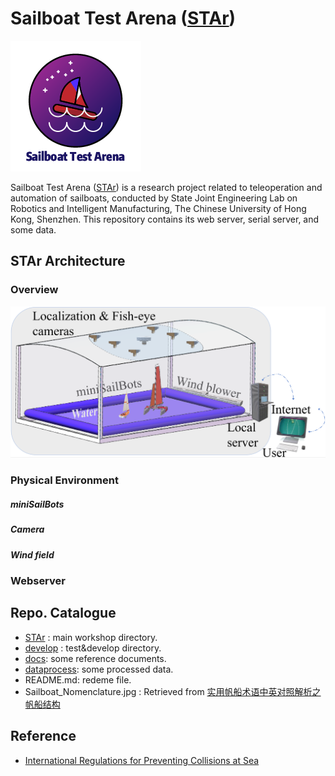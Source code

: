 # Sailboat Test Arena ([STAr](http://sailboat.oicp.io/STAr/)) 

![overview](docs/fig/icon.png)

Sailboat Test Arena ([STAr](http://sailboat.oicp.io/STAr/)) is a research project related to teleoperation and automation of sailboats, conducted by State Joint Engineering Lab on Robotics and Intelligent Manufacturing, The Chinese University of Hong Kong, Shenzhen. This repository contains its web server, serial server, and some data.

## STAr Architecture

### Overview

![overview](docs/fig/overview.png)

### Physical Environment

##### miniSailBots

##### Camera

##### Wind field

### Webserver

## Repo. Catalogue
* [STAr](https://github.com/BrandoZhang/STAr/tree/master/STAr) :         main workshop directory.
* [develop](https://github.com/BrandoZhang/STAr/tree/master/develop) :      test&develop directory.
* [docs](https://github.com/BrandoZhang/STAr/tree/master/docs):         some reference documents.
* [dataprocess](https://github.com/BrandoZhang/STAr/tree/master/dataprocess):  some processed data.
* README.md:    redeme file.
* Sailboat_Nomenclature.jpg : Retrieved from [实用帆船术语中英对照解析之帆船结构](http://chinasailing.com/article/show?id=337) 

## Reference
* [International Regulations for Preventing Collisions at Sea](https://en.wikipedia.org/wiki/International_Regulations_for_Preventing_Collisions_at_Sea)
